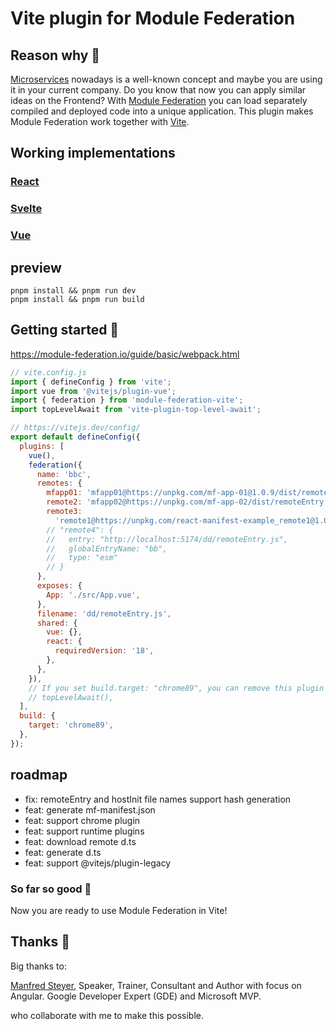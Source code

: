 # Vite plugin for Module Federation

## Reason why 🤔

[Microservices](https://martinfowler.com/articles/microservices.html) nowadays is a well-known concept and maybe you are using it in your current company.
Do you know that now you can apply similar ideas on the Frontend?
With [Module Federation](https://blog.logrocket.com/building-micro-frontends-webpacks-module-federation/#:~:text=Module%20federation%20is%20a%20JavaScript,between%20two%20different%20application%20codebases.) you can load separately compiled and deployed code into a unique application.
This plugin makes Module Federation work together with [Vite](https://vitejs.dev/).

## Working implementations

### [React](https://github.com/module-federation/module-federation-examples/tree/master/vite-react-microfrontends)<br>

### [Svelte](https://github.com/module-federation/module-federation-examples/tree/master/vite-svelte-microfrontends)<br>

### [Vue](https://github.com/module-federation/module-federation-examples/tree/master/vite-vue-microfrontends)

## preview

```shell
pnpm install && pnpm run dev
pnpm install && pnpm run build
```

## Getting started 🚀

https://module-federation.io/guide/basic/webpack.html

```js
// vite.config.js
import { defineConfig } from 'vite';
import vue from '@vitejs/plugin-vue';
import { federation } from 'module-federation-vite';
import topLevelAwait from 'vite-plugin-top-level-await';

// https://vitejs.dev/config/
export default defineConfig({
  plugins: [
    vue(),
    federation({
      name: 'bbc',
      remotes: {
        mfapp01: 'mfapp01@https://unpkg.com/mf-app-01@1.0.9/dist/remoteEntry.js',
        remote2: 'mfapp02@https://unpkg.com/mf-app-02/dist/remoteEntry.js',
        remote3:
          'remote1@https://unpkg.com/react-manifest-example_remote1@1.0.6/dist/mf-manifest.json',
        // "remote4": {
        //   entry: "http://localhost:5174/dd/remoteEntry.js",
        //   globalEntryName: "bb",
        //   type: "esm"
        // }
      },
      exposes: {
        App: './src/App.vue',
      },
      filename: 'dd/remoteEntry.js',
      shared: {
        vue: {},
        react: {
          requiredVersion: '18',
        },
      },
    }),
    // If you set build.target: "chrome89", you can remove this plugin
    // topLevelAwait(),
  ],
  build: {
    target: 'chrome89',
  },
});
```

## roadmap

- fix: remoteEntry and hostInit file names support hash generation
- feat: generate mf-manifest.json
- feat: support chrome plugin
- feat: support runtime plugins
- feat: download remote d.ts
- feat: generate d.ts
- feat: support @vitejs/plugin-legacy

### So far so good 🎉

Now you are ready to use Module Federation in Vite!

## Thanks 🤝

Big thanks to:

[Manfred Steyer](https://twitter.com/manfredsteyer), Speaker, Trainer, Consultant and Author with focus on Angular. Google Developer Expert (GDE) and Microsoft MVP.

who collaborate with me to make this possible.

